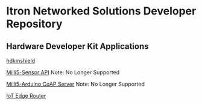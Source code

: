 # Itron Networked Solutions Developer Repository

## Hardware Developer Kit Applications
[hdkmshield](hdkmshield)

[Milli5-Sensor API](Milli5-Sensor%20API)
Note: No Longer Supported

[Milli5-Arduino CoAP Server](Milli5-Arduino%20CoAP%20Server)
Note: No Longer Supported

[IoT Edge Router](IoT_Router_BLE)
